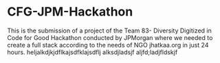 # CFG-JPM-Hackathon
This is the submission of a project of the Team 83- Diversity Digitized in Code for Good Hackathon conducted by JPMorgan where we needed to create a full stack according to the needs of NGO jhatkaa.org in just 24 hours.
heljalkdjkjdflkajsdfklajsdflj
alksdjladsjf
aljfd;ladjfldskjf
